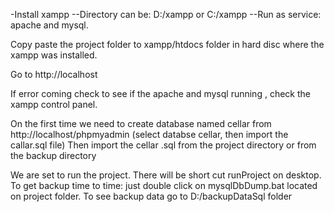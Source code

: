 -Install xampp
--Directory can be: D:/xampp or C:/xampp
--Run as service: apache and mysql.

Copy paste the project folder to xampp/htdocs folder in hard disc where the xampp was installed.

Go to http://localhost

If error coming check to see if the apache and mysql running , check the xampp control panel.

On the first time we need to create database  named cellar from http://localhost/phpmyadmin (select databse cellar, then import the callar.sql file) 
Then import the cellar .sql from the project directory or from the backup directory

We are set to run the project.
There will be short cut runProject on desktop.
To get backup time to time: just double click on mysqlDbDump.bat located on project folder.
To see backup data go to D:/backupDataSql folder 
